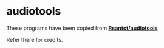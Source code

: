 # audiotools

These programs have been copied from **[Rsantct/audiotools](https://github.com/Rsantct/audiotools)**

Refer there for credits.


